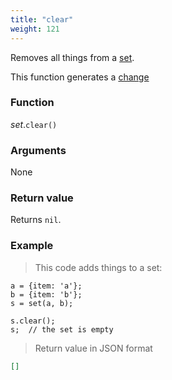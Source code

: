 ```yaml
---
title: "clear"
weight: 121
---
```


Removes all things from a [set](..).

This function generates a [change](../../../overview/changes)

### Function

*set*.`clear()`

### Arguments

None

### Return value

Returns `nil`.

### Example

> This code adds things to a set:

```thingsdb,json_response
a = {item: 'a'};
b = {item: 'b'};
s = set(a, b);

s.clear();
s;  // the set is empty
```

> Return value in JSON format

```json
[]
```
